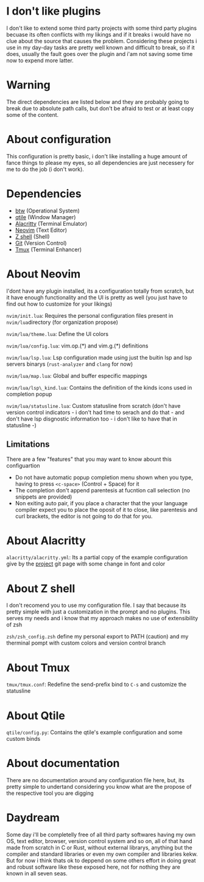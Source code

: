 # I don't like plugins
I don't like to extend some third party projects with some third party plugins
becuase its often conflicts with my likings and if it breaks i would have no
clue about the source that causes the problem. Considering these projects i use
in my day-day tasks are pretty well known and difficult to break, so if it
does, usually the fault goes over the plugin and i'am not saving some time now
to expend more latter.

# Warning
The direct dependencies are listed below and they are probably going to break
due to absolute path calls, but don't be afraid to test or at least copy some
of the content.

# About configuration
This configuration is pretty basic, i don't like installing a huge amount of
fance things to please my eyes, so all dependencies are just necessery for me
to do the job (i don't work).

# Dependencies
* [btw](https://archlinux.org/) (Operational System)
* [qtile](https://qtile.org/) (Window Manager)
* [Alacritty](https://github.com/alacritty/alacritty) (Terminal Emulator)
* [Neovim](https://neovim.io/) (Text Editor)
* [Z shell](https://github.com/ohmyzsh/ohmyzsh/wiki/Installing-ZSH) (Shell)
* [Git](https://git-scm.com/) (Version Control)
* [Tmux](https://github.com/tmux/tmux/wiki) (Terminal Enhancer)

# About Neovim
I'dont have any plugin installed, its a configuration totally from scratch, but
it have enough functionality and the UI is pretty as well (you just have to
find out how to customize for your likings)

`nvim/init.lua`: Requires the personal configuration files present in
`nvim/lua`directory (for organization propose)

`nvim/lua/theme.lua`: Define the UI colors

`nvim/lua/config.lua`: vim.op.(\*) and vim.g.(\*) definitions

`nvim/lua/lsp.lua`: Lsp configuration made using just the buitin lsp and lsp
servers binarys (`rust-analyzer` and `clang` for now)

`nvim/lua/map.lua`: Global and buffer especific mappings 

`nvim/lua/lsp\_kind.lua`: Contains the definition of the kinds icons used in
completion popup

`nvim/lua/statusline.lua`: Custom statusline from scratch (don't have version
control indicators - i don't had time to serach and do that -  and don't have
lsp disgnostic information too - i don't like to have that in statusline -)

## Limitations
There are a few "features" that you may want to know abount this configuartion
* Do not have automatic popup completion menu shown when you type, having to
  press `<c-space>` (Control + Space) for it
* The completion don't append parentesis at fucntion call selection (no snippets are provided)
* Non exiting auto pair, if you place a character that the your language
  compiler expect you to place the oposit of it to close, like parentesis and
  curl brackets, the editor is not going to do that for you.

# About Alacritty
`alacritty/alacritty.yml`: Its a partial copy of the example configuration give
by the [project](https://github.com/alacritty/alacritty) git page with some
change in font and color

# About Z shell
I don't recomend you to use my configuration file. I say that because its
pretty simple with just a customization in the prompt and no plugins. This
serves my needs and i know that my approach makes no use of extensibility of
zsh

`zsh/zsh_config.zsh` define my personal export to PATH (caution) and my
therminal pompt with custom colors and version control branch

# About Tmux
`tmux/tmux.conf`: Redefine the send-prefix bind to `C-s` and customize the
statusline

# About Qtile
`qtile/config.py`: Contains the qtile's example configuration and some custom
binds 

# About documentation
There are no documentation around any configuration file here, but, its pretty
simple to undertand considering you know what are the propose of the respective
tool you are digging

# Daydream
Some day i'll be completelly free of all third party softwares having my own
OS, text editor, browser, version control system and so on, all of that hand
made from scratch in C or Rust, without external librarys, anything but the
compiler and standard libraries or even my own compiler and libraries kekw.
But for now i think thats ok to deppend on some others effort in doing great
and robust software like these exposed here, not for nothing they are known in
all seven seas.
